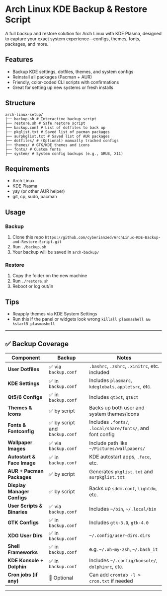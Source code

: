 # Arch Linux KDE Backup & Restore Script

A full backup and restore solution for Arch Linux with KDE Plasma, designed to capture your exact system experience—configs, themes, fonts, packages, and more.

## Features

- Backup KDE settings, dotfiles, themes, and system configs
- Reinstall all packages (Pacman + AUR)
- Friendly, color-coded CLI scripts with confirmations
- Great for setting up new systems or fresh installs

## Structure

```
arch-linux-setup/
├── backup.sh # Interactive backup script
├── restore.sh # Safe restore script
├── backup.conf # List of dotfiles to back up
├── pkglist.txt # Saved list of pacman packages
├── aurpkglist.txt # Saved list of AUR packages
├── dotfiles/ # (Optional) manually tracked configs
├── themes/ # GTK/KDE themes and icons
├── fonts/ # Custom fonts
├── system/ # System config backups (e.g., GRUB, X11)
```

## Requirements

- Arch Linux
- KDE Plasma
- yay (or other AUR helper)
- git, cp, sudo, pacman

## Usage

### Backup

1. Clone this repo `https://github.com/cyberianzed/ArchLinux-KDE-Backup-and-Restore-Script.git`
2. Run `./backup.sh`
3. Your backup will be saved in `arch-backup/`

### Restore

1. Copy the folder on the new machine
2. Run `./restore.sh`
3. Reboot or log out/in

## Tips

- Reapply themes via KDE System Settings
- Run this if the panel or widgets look wrong `killall plasmashell && kstart5 plasmashell`


---

## ✅ Backup Coverage

| Component                   | Backup | Notes                                                      |
| --------------------------- | ---------------------------------- | ---------------------------------------------------------- |
| **User Dotfiles**           | ✅ via `backup.conf`                | `.bashrc`, `.zshrc`, `.xinitrc`, etc. included             |
| **KDE Settings**            | ✅ in `backup.conf`                 | Includes `plasmarc`, `kdeglobals`, `appletsrc`, etc.       |
| **Qt5/6 Configs**           | ✅ in `backup.conf`                 | Includes `qt5ct`, `qt6ct`                                  |
| **Themes & Icons**          | ✅ by script                        | Backs up both user and system themes/icons                 |
| **Fonts & Fontconfig**      | ✅ by script and `backup.conf`      | Includes `.fonts/`, `.local/share/fonts/`, and font config |
| **Wallpaper Images**        | ✅ via `backup.conf`                | Include path like `~/Pictures/wallpapers/`                 |
| **Autostart & Face Image**  | ✅ in `backup.conf`                 | KDE autostart apps, `.face`, etc.                          |
| **AUR + Pacman Packages**   | ✅ by script                        | Generates `pkglist.txt` and `aurpkglist.txt`               |
| **Display Manager Configs** | ✅ by script                        | Backs up `sddm.conf`, `lightdm`, etc.                      |
| **User Scripts & Binaries** | ✅ via `backup.conf`                | Includes `~/bin`, `~/.local/bin`                           |
| **GTK Configs**             | ✅ in `backup.conf`                 | Includes `gtk-3.0`, `gtk-4.0`                              |
| **XDG User Dirs**           | ✅ in `backup.conf`                 | `~/.config/user-dirs.dirs`                                 |
| **Shell Frameworks**        | ✅ in `backup.conf`                 | e.g. `~/.oh-my-zsh`, `~/.bash_it`                          |
| **KDE Konsole + Dolphin**   | ✅ in `backup.conf`                 | Includes `~/.config/konsole/`, `dolphinrc`, etc.           |
| **Cron jobs (if any)**      | 🚫 Optional                        | Can add `crontab -l > cron.txt` if needed                  |

---
